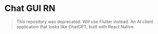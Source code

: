# Chat GUI RN
> This repository was deprecated. Will use Flutter instead.
An AI client application that looks like ChatGPT, built with React Native.
